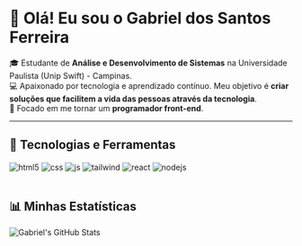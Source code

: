# 👋 Olá! Eu sou o Gabriel dos Santos Ferreira  

🎓 Estudante de **Análise e Desenvolvimento de Sistemas** na Universidade Paulista (Unip Swift) - Campinas.  
💻 Apaixonado por tecnologia e aprendizado contínuo. Meu objetivo é **criar soluções que facilitem a vida das pessoas através da tecnologia**.  
🎯 Focado em me tornar um **programador front-end**.  

---

## 🚀 Tecnologias e Ferramentas  
<div style="display: inline_block">
  <img align="center" alt="html5" src="https://img.shields.io/badge/HTML5-E34F26?style=for-the-badge&logo=html5&logoColor=white" />
  <img align="center" alt="css" src="https://img.shields.io/badge/CSS3-1572B6?style=for-the-badge&logo=css3&logoColor=white" />
  <img align="center" alt="js" src="https://img.shields.io/badge/JavaScript-F7DF1E?style=for-the-badge&logo=javascript&logoColor=black" />
  <img align="center" alt="tailwind" src="https://img.shields.io/badge/Tailwind_CSS-38B2AC?style=for-the-badge&logo=tailwind-css&logoColor=white" />
  <img align="center" alt="react" src="https://img.shields.io/badge/React-20232A?style=for-the-badge&logo=react&logoColor=61DAFB" />
  <img align="center" alt="nodejs" src="https://img.shields.io/badge/Node.js-43853D?style=for-the-badge&logo=node.js&logoColor=white" />
</div><br/>

## 📊 Minhas Estatísticas  
![Gabriel's GitHub Stats](https://github-readme-stats.vercel.app/api?username=Gabriell-Santos&show_icons=true&theme=Dark&include_all_commits=true&count_private=true)

















